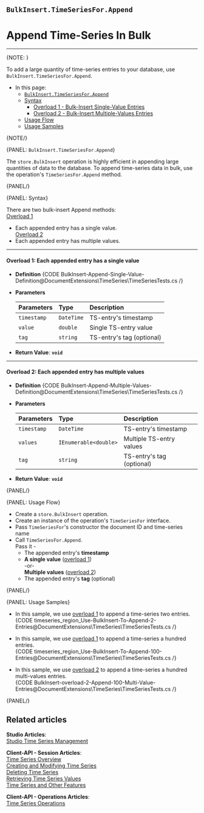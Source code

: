 ﻿## `BulkInsert.TimeSeriesFor.Append`
# Append Time-Series In Bulk

---

{NOTE: }

To add a large quantity of time-series entries to your database, 
use `BulkInsert.TimeSeriesFor.Append`.  

* In this page:  
   * [`BulkInsert.TimeSeriesFor.Append`](../../../../../document-extensions/timeseries/client-api/store-operations/bulk-ts-operations/append-ts-data-in-bulk#bulkinsert.timeseriesfor.append)  
   * [Syntax](../../../../../document-extensions/timeseries/client-api/store-operations/bulk-ts-operations/append-ts-data-in-bulk#syntax)  
      * [Overload 1 - Bulk-Insert Single-Value Entries](../../../../../document-extensions/timeseries/client-api/store-operations/bulk-ts-operations/append-ts-data-in-bulk#overload-1-each-appended-entry-has-a-single-value)  
      * [Overload 2 - Bulk-Insert Multiple-Values Entries](../../../../../document-extensions/timeseries/client-api/store-operations/bulk-ts-operations/append-ts-data-in-bulk#overload-2-each-appended-entry-has-multiple-values)  
   * [Usage Flow](../../../../../document-extensions/timeseries/client-api/store-operations/bulk-ts-operations/append-ts-data-in-bulk#usage-flow)  
   * [Usage Samples](../../../../../document-extensions/timeseries/client-api/store-operations/bulk-ts-operations/append-ts-data-in-bulk#usage-samples)  

{NOTE/}

{PANEL: `BulkInsert.TimeSeriesFor.Append`}

The `store.BulkInsert` operation is highly efficient in appending large quantities 
of data to the database. To append time-series data in bulk, use the operation's 
`TimeSeriesFor.Append` method.  

{PANEL/}

{PANEL: Syntax}

There are two bulk-insert Append methods:  
[Overload 1](../../../../../document-extensions/timeseries/client-api/store-operations/bulk-ts-operations/append-ts-data-in-bulk#overload-1-each-appended-entry-has-a-single-value) 
- Each appended entry has a single value.  
[Overload 2](../../../../../document-extensions/timeseries/client-api/store-operations/bulk-ts-operations/append-ts-data-in-bulk#overload-2-each-appended-entry-has-multiple-values) 
- Each appended entry has multiple values.  

---

#### Overload 1: Each appended entry has a single value  

* **Definition**
  {CODE BulkInsert-Append-Single-Value-Definition@DocumentExtensions\TimeSeries\TimeSeriesTests.cs /}

* **Parameters**  

    | Parameters | Type | Description |
    |:-------------|:-------------|:-------------|
    | `timestamp` | `DateTime` | TS-entry's timestamp |
    | `value` | `double` | Single TS-entry value |
    | `tag` | `string` | TS-entry's tag (optional) |

* **Return Value**: **`void`**  

---

#### Overload 2: Each appended entry has multiple values  

* **Definition**
  {CODE BulkInsert-Append-Multiple-Values-Definition@DocumentExtensions\TimeSeries\TimeSeriesTests.cs /}

* **Parameters**  

    | Parameters | Type | Description |
    |:-------------|:-------------|:-------------|
    | `timestamp` | `DateTime` | TS-entry's timestamp |
    | `values` | `IEnumerable<double>` | Multiple TS-entry values |
    | `tag` | `string` | TS-entry's tag (optional) |

* **Return Value**: **`void`**  

{PANEL/}

{PANEL: Usage Flow}

* Create a `store.BulkInsert` operation.  
* Create an instance of the operation's `TimeSeriesFor` interface.  
* Pass `TimeSeriesFor`'s constructor the document ID and time-series name  
* Call `TimeSeriesFor.Append`.  
  Pass it -  
   * The appended entry's **timestamp**  
   * **A single value** ([overload 1](../../../../../document-extensions/timeseries/client-api/store-operations/bulk-ts-operations/append-ts-data-in-bulk#overload-1-each-appended-entry-has-a-single-value))  
     -or-  
     **Multiple values** ([overload 2](../../../../../document-extensions/timeseries/client-api/store-operations/bulk-ts-operations/append-ts-data-in-bulk#overload-2-each-appended-entry-has-multiple-values))  
   * The appended entry's **tag** (optional)  

{PANEL/}

{PANEL: Usage Samples}

* In this sample, we use [overload 1](../../../../../document-extensions/timeseries/client-api/store-operations/bulk-ts-operations/append-ts-data-in-bulk#overload-1-each-appended-entry-has-a-single-value) 
  to append a time-series two entries.  
   {CODE timeseries_region_Use-BulkInsert-To-Append-2-Entries@DocumentExtensions\TimeSeries\TimeSeriesTests.cs /}  

* In this sample, we use [overload 1](../../../../../document-extensions/timeseries/client-api/store-operations/bulk-ts-operations/append-ts-data-in-bulk#overload-1-each-appended-entry-has-a-single-value) 
  to append a time-series a hundred entries.  
   {CODE timeseries_region_Use-BulkInsert-To-Append-100-Entries@DocumentExtensions\TimeSeries\TimeSeriesTests.cs /}  

* In this sample, we use [overload 2](../../../../../document-extensions/timeseries/client-api/store-operations/bulk-ts-operations/append-ts-data-in-bulk#overload-2-each-appended-entry-has-multiple-values) 
  to append a time-series a hundred multi-values entries.  
   {CODE BulkInsert-overload-2-Append-100-Multi-Value-Entries@DocumentExtensions\TimeSeries\TimeSeriesTests.cs /}  

{PANEL/}

## Related articles
**Studio Articles**:  
[Studio Time Series Management]()  

**Client-API - Session Articles**:  
[Time Series Overview]()  
[Creating and Modifying Time Series]()  
[Deleting Time Series]()  
[Retrieving Time Series Values]()  
[Time Series and Other Features]()  

**Client-API - Operations Articles**:  
[Time Series Operations]()  
